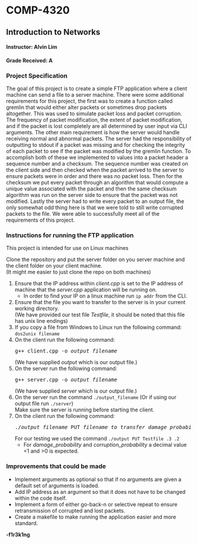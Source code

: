 # COMP-4320
## Introduction to Networks
#### Instructor: Alvin Lim
#### Grade Received: A
### Project Specification

The goal of this project is to create a simple FTP application where a client machine can send a file to a server machine. There were some additional requirements for this project, the first was to create a function called gremlin that would either alter packets or sometimes drop packets altogether. This was used to simulate packet loss and packet corruption. The frequency of packet modification, the extent of packet modification, and if the packet is lost completely are all determined by user input via CLI arguments. The other main requirement is how the server would handle receiving normal and abnormal packets. The server had the responsibility of outputting to stdout if a packet was missing and for checking the integrity of each packet to see if the packet was modified by the gremlin function. To accomplish both of these we implemented to values into a packet header a sequence number and a checksum. The sequence number was created on the client side and then checked when the packet arrived to the server to ensure packets were in order and there was no packet loss. Then for the checksum we put every packet through an algorithm that would compute a unique value associated with the packet and then the same checksum algorithm was run on the server side to ensure that the packet was not modified. Lastly the server had to write every packet to an output file, the only somewhat odd thing here is that we were told to still write corrupted packets to the file. We were able to successfully meet all of the requirements of this project.

### Instructions for running the FTP application

This project is intended for use on Linux machines

Clone the repository and put the server folder on you server machine and the client folder on your client machine.  
(It might me easier to just clone the repo on both machines)

1. Ensure that the IP address within _client.cpp_ is set to the IP address of machine that the _server.cpp_ application will be running on.
   - In order to find your IP on a linux machine run `ip addr` from the CLI.
2. Ensure that the file you want to transfer to the server is in your current working directory.  
   (We have provided our test file _Testfile_, it should be noted that this file has unix line endings)  
3. If you copy a file from Windows to Linux run the following command: `dos2unix filename`	
4. On the client run the following command:
   <pre>
   g++ client.cpp -o <i>output_filename</i>
   </pre> 
   (We have supplied _output_ which is our output file.)
5. On the server run the following command:
   <pre>
   g++ server.cpp -o <i>output_filename</i> 
   </pre>
   (We have supplied _server_ which is our output file.)
6. On the server run the command `./output_filename` (Or if using our output file run `./server`)  
   Make sure the server is running before starting the client.
7. On the client run the following command: 
   <pre>
   ./<i>output_filename</i> PUT <i>filename_to_transfer</i> <i>damage_probability</i> <i>corruption_probability</i>
   </pre>
   For our testing we used the command `./output PUT Testfile .3 .2`  
   - For *damage_probability* and *corruption_probability* a decimal value <1 and >0 is expected.

### Improvements that could be made
- Implement arguments as optional so that if no arguments are given a default set of arguments is loaded.
- Add IP address as an argument so that it does not have to be changed within the code itself.
- Implement a form of either go-back-n or selective repeat to ensure retransmission of corrupted and lost packets.
- Create a makefile to make running the application easier and more standard.

**-f1r3k1ng**